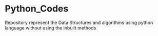 # Python_Codes
Repository represent the Data Structures and algorithms using python language without using the inbuilt methods
